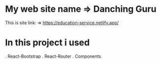 # My web site name => Danching Guru

 


This is site link: => https://education-service.netlify.app/

# In this project i used
. React-Bootstrap
. React-Router
. Components
